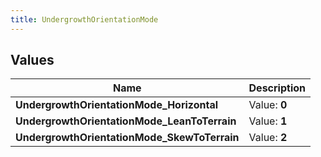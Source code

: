 ```yaml
---
title: UndergrowthOrientationMode
---
```


## Values
| Name | Description |
| ---- | ----------- |
| **UndergrowthOrientationMode_Horizontal** | Value: **0** |
| **UndergrowthOrientationMode_LeanToTerrain** | Value: **1** |
| **UndergrowthOrientationMode_SkewToTerrain** | Value: **2** |

